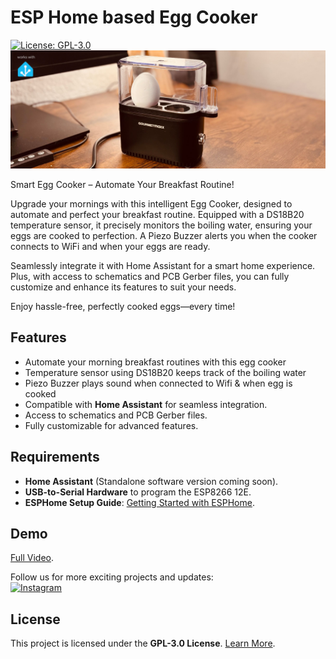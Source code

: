 # ESP Home based Egg Cooker

[![License: GPL-3.0](https://img.shields.io/badge/License-GPL%20v3-blue.svg)](https://www.gnu.org/licenses/gpl-3.0)  
![App Screenshot](/assets/github_preview.jpg)  

Smart Egg Cooker – Automate Your Breakfast Routine!

Upgrade your mornings with this intelligent Egg Cooker, designed to automate and perfect your breakfast routine. Equipped with a DS18B20 temperature sensor, it precisely monitors the boiling water, ensuring your eggs are cooked to perfection. A Piezo Buzzer alerts you when the cooker connects to WiFi and when your eggs are ready.

Seamlessly integrate it with Home Assistant for a smart home experience. Plus, with access to schematics and PCB Gerber files, you can fully customize and enhance its features to suit your needs.

Enjoy hassle-free, perfectly cooked eggs—every time!



## Features  

- Automate your morning breakfast routines with this egg cooker
- Temperature sensor using DS18B20 keeps track of the boiling water
- Piezo Buzzer plays sound when connected to Wifi & when egg is cooked
- Compatible with **Home Assistant** for seamless integration.  
- Access to schematics and PCB Gerber files.  
- Fully customizable for advanced features.  


## Requirements  

- **Home Assistant** (Standalone software version coming soon).  
- **USB-to-Serial Hardware** to program the ESP8266 12E.  
- **ESPHome Setup Guide**: [Getting Started with ESPHome](https://esphome.io/guides/getting_started_hassio.html).  


## Demo  
[Full Video](https://youtu.be/4700ta0FNh4).  

Follow us for more exciting projects and updates:  
[![Instagram](https://img.shields.io/badge/Follow%20on-Instagram-E4405F?logo=instagram&logoColor=white)](https://www.instagram.com/opensourcethings_o/)  



## License  

This project is licensed under the **GPL-3.0 License**. [Learn More](https://www.gnu.org/licenses/gpl-3.0).  
